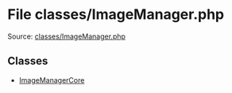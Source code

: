 File classes/ImageManager.php
=========

Source: [classes/ImageManager.php](https://github.com/PrestaShop/PrestaShop/blob/1.5.0.17/classes/ImageManager.php)


Classes
-------

* [ImageManagerCore](class.ImageManagerCore.md)

